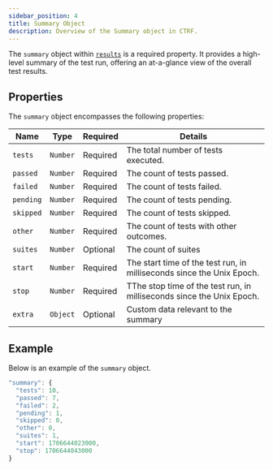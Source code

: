 ```yaml
---
sidebar_position: 4
title: Summary Object
description: Overview of the Summary object in CTRF.
---
```


The `summary` object within [`results`](/docs/schema/results) is a required property. It provides a high-level summary of the test run, offering an at-a-glance view of the overall test results.

## Properties

The `summary` object encompasses the following properties:

| Name          | Type     | Required | Details                                               |
| ------------- | -------- | -------- | ----------------------------------------------------- |
| `tests`       | `Number` | Required | The total number of tests executed.                   |
| `passed`      | `Number` | Required | The count of tests passed.                            |
| `failed`      | `Number` | Required | The count of tests failed.                            |
| `pending`     | `Number` | Required | The count of tests pending.                           |
| `skipped`     | `Number` | Required | The count of tests skipped.                           |
| `other`       | `Number` | Required | The count of tests with other outcomes.               |
| `suites`      | `Number` | Optional | The count of suites                                   |
| `start`      | `Number` | Required | The start time of the test run, in milliseconds since the Unix Epoch.                      |
| `stop`      | `Number` | Required | TThe stop time of the test run, in milliseconds since the Unix Epoch.                       |
| `extra`      | `Object` | Optional | Custom data relevant to the summary                 |

## Example

Below is an example of the `summary` object.

```js
"summary": {
  "tests": 10,
  "passed": 7,
  "failed": 2,
  "pending": 1,
  "skipped": 0,
  "other": 0,
  "suites": 1,
  "start": 1706644023000,
  "stop": 1706644043000
}
```
